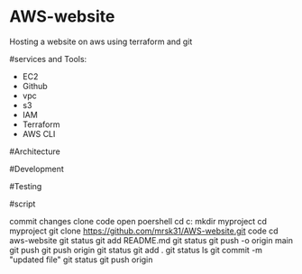 # AWS-website
Hosting a website on aws using terraform and git

#services and Tools:
- EC2
- Github
- vpc 
- s3
- IAM
- Terraform
-  AWS CLI

#Architecture

#Development

#Testing

#script
 
 commit changes
 clone code
 open poershell
cd c:
mkdir myproject
cd myproject
git clone https://github.com/mrsk31/AWS-website.git
code
cd aws-website
git status
git add README.md
git status
git push -o origin main
git push
git push origin
git status
git add .
git status
ls
git commit -m "updated file"
git status
git push origin


